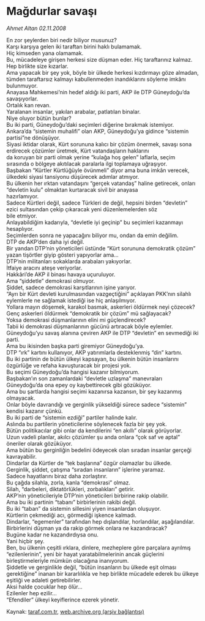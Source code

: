 # Mağdurlar savaşı

*Ahmet Altan 02.11.2008*

<div class="yazi">En zor şeylerden biri nedir biliyor musunuz? <br/>Karşı karşıya gelen iki taraftan birini haklı bulamamak. <br/>Hiç kimseden yana olamamak. <br/>Bu, mücadeleye girişen herkesi size düşman eder. Hiç taraftarınız kalmaz. <br/>Hep birlikte size kızarlar. <br/>Ama yapacak bir şey yok, böyle bir ülkede herkesi kızdırmayı göze almadan, tümden taraftarsız kalmayı kabullenmeden inandıklarını söyleme imkânı bulunmuyor. <br/>Anayasa Mahkemesi’nin hedef aldığı iki parti, AKP ile DTP Güneydoğu’da savaşıyorlar. <br/>Ortalık kan revan. <br/>Yaralanan insanlar, yakılan arabalar, patlatılan binalar. <br/>Niye oluyor bütün bunlar? <br/>Bu iki parti, Güneydoğu’daki seçimleri diğerine bırakmak istemiyor. <br/>Ankara’da “sistemin muhalifi” olan AKP, Güneydoğu’ya gidince “sistemin partisi”ne dönüşüyor. <br/>Siyasi iktidar olarak, Kürt sorununa kalıcı bir çözüm önermek, savaşı sona erdirecek çözümler üretmek, Kürt vatandaşların haklarını <br/>da koruyan bir parti olmak yerine “kulağa hoş gelen” laflarla, seçim sırasında o bölgeye akıtılacak paralarla ilgi toplamaya uğraşıyor. <br/>Başbakan “Kürtler Kürtlüğüyle övünmeli” diyor ama buna imkân verecek, ülkedeki siyasi tansiyonu düşürecek adımlar atmıyor. <br/>Bu ülkenin her ırktan vatandaşını “gerçek vatandaş” haline getirecek, onları “devletin kulu” olmaktan kurtaracak sivil bir anayasa <br/>hazırlamıyor. <br/>Sadece Kürtleri değil, sadece Türkleri de değil, hepsini birden “devletin” ezici sultasından çekip çıkaracak yeni düzenlemelerden söz <br/>bile etmiyor. <br/>Anlayabildiğim kadarıyla, “devletle iyi geçinip” bu seçimleri kazanmayı hesaplıyor. <br/>Seçimlerden sonra ne yapacağını biliyor mu, ondan da emin değilim. <br/>DTP de AKP’den daha iyi değil. <br/>Bir yandan DTP’nin yöneticileri üstünde “Kürt sorununa demokratik çözüm” yazan tişörtler giyip gösteri yapıyorlar ama... <br/>DTP’nin militanları sokaklarda arabaları yakıyorlar. <br/>İtfaiye aracını ateşe veriyorlar. <br/>Hakkâri’de AKP il binası havaya uçuruluyor. <br/>Ama “şiddetle” demokrasi olmuyor. <br/>Şiddet, sadece demokrasi karşıtlarının işine yarıyor. <br/>“Ayrı bir Kürt devleti kurulmasından vazgeçtiğini” açıklayan PKK’nın silahlı eylemlerle ne sağlamak istediği ise hiç anlaşılmıyor. <br/>Yollara mayın döşemek, karakol basmak, askerleri öldürmek neyi çözecek? <br/>Genç askerleri öldürmek “demokratik bir çözüm” mü sağlayacak? <br/>Yoksa demokrasi düşmanlarının elini mi güçlendirecek? <br/>Tabii ki demokrasi düşmanlarının gücünü artıracak böyle eylemler. <br/>Güneydoğu’yu savaş alanına çeviren AKP ile DTP “devletin” en sevmediği iki parti. <br/>Ama bu ikisinden başka parti giremiyor Güneydoğu’ya. <br/>DTP “ırk” kartını kullanıyor, AKP yatırımlarla desteklenmiş “din” kartını. <br/>Bu iki partinin de bütün ülkeyi kapsayan, bu ülkenin bütün insanlarını özgürlüğe ve refaha kavuşturacak bir projesi yok. <br/>Bu seçimi Güneydoğu’da hangisi kazanır bilmiyorum. <br/>Başbakan’ın son zamanlardaki “devletle uzlaşma” manevraları Güneydoğu’da ona epey oy kaybettirecek gibi gözüküyor. <br/>Ama bu şartlarda hangisi seçimi kazanırsa kazansın, bir şey kazanmış olmayacak. <br/>Onlar böyle davrandığı ve gerginlik yükseldiği sürece sadece “sistemin” kendisi kazanır çünkü. <br/>Bu iki parti de “sistemin ezdiği” partiler halinde kalır. <br/>Aslında bu partilerin yöneticilerine söylenecek fazla bir şey yok. <br/>Bütün politikacılar gibi onlar da kendilerini “en akıllı” olarak görüyorlar. <br/>Uzun vadeli planlar, akılcı çözümler şu anda onlara “çok saf ve aptal” öneriler olarak gözüküyor. <br/>Ama bütün bu gerginliğin bedelini ödeyecek olan sıradan insanlar gerçeği kavrayabilir. <br/>Dindarlar da Kürtler de “tek başlarına” özgür olamazlar bu ülkede. <br/>Gerginlik, şiddet, çatışma “sıradan insanların” işlerine yaramaz. <br/>Sadece hayatlarını biraz daha zorlaştırır. <br/>Bu çağda silahla, zorla, kanla “demokrasi” olmaz. <br/>Silah, “darbeleri, diktatörlükleri, zorbalıkları” getirir. <br/>AKP’nin yöneticileriyle DTP’nin yöneticileri birbirine rakip olabilir. <br/>Ama bu iki partinin “tabanı” birbirlerinin rakibi değil. <br/>Bu iki “taban” da sistemin sillesini yiyen insanlardan oluşuyor. <br/>Kürtlerin çekmediği acı, görmediği işkence kalmadı. <br/>Dindarlar, “egemenler” tarafından hep dışlandılar, horlandılar, aşağılandılar. <br/>Birbirlerini düşman ya da rakip görmek onlara ne kazandıracak? <br/>Bugüne kadar ne kazandırdıysa onu. <br/>Yani hiçbir şey. <br/>Ben, bu ülkenin çeşitli ırklara, dinlere, mezheplere göre parçalara ayrılmış “ezilenlerinin”, yeni bir hayat yaratabilmelerinin ancak güçlerini birleştirmeleriyle mümkün olacağına inanıyorum. <br/>Şiddetle ve gerginlikle değil, “bütün insanların bu ülkede eşit olması gerektiğine” inanan bir kararlılıkla ve hep birlikte mücadele ederek bu ülkeye eşitliği ve adaleti getirebilirler. <br/>Aksi halde çocuklar hep ölür... <br/>Ezilenler hep ezilir... <br/>“Efendiler” ülkeyi keyiflerince ezerek yönetir.</div>

Kaynak: [taraf.com.tr](http://www.taraf.com.tr:80/makale/2493.htm), [web.archive.org (arşiv bağlantısı)](http://web.archive.org/web/20100426142754/http://www.taraf.com.tr:80/makale/2493.htm)
